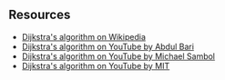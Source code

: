 ## Resources
- [Dijkstra's algorithm on Wikipedia](https://en.wikipedia.org/wiki/Dijkstra%27s_algorithm)
- [Dijkstra's algorithm on YouTube by Abdul Bari](https://www.youtube.com/watch?v=XB4MIexjvY0&list=PLDN4rrl48XKpZkf03iYFl-O29szjTrs_O&index=45)
- [Dijkstra's algorithm on YouTube by Michael Sambol](https://www.youtube.com/watch?v=_lHSawdgXpI)
- [Dijkstra's algorithm on YouTube by MIT](https://www.youtube.com/watch?v=NSHizBK9JD8&t=1731s)